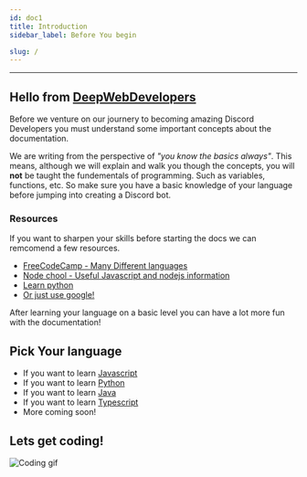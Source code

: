 ```yaml
---
id: doc1
title: Introduction
sidebar_label: Before You begin

slug: /
---
```


---

## Hello from [DeepWebDevelopers](https://github.com/DeepWebDevelopers)

Before we venture on our journery to becoming amazing Discord Developers you must understand some important concepts about the documentation.

We are writing from the perspective of _"you know the basics always"_.
This means, although we will explain and walk you though the concepts, you will **not** be taught the fundementals of programming. Such as variables, functions, etc. So make sure you have a basic knowledge of your language before jumping into creating a Discord bot.

### Resources

If you want to sharpen your skills before starting the docs we can remcomend a few resources.

- [FreeCodeCamp - Many Different languages](https://www.freecodecamp.org/)
- [Node chool - Useful Javascript and nodejs information](https://nodeschool.io/)
- [Learn python](https://www.learnpython.org/)
- [Or just use google!](https://www.google.com)

After learning your language on a basic level you can have a lot more fun with the documentation!

## Pick Your language

<!-- Sends the user to a guide -->

- If you want to learn [Javascript](js/s1/doc-byb-js)
- If you want to learn [Python](py/s1/doc-py-byb)
- If you want to learn [Java](java/s1/doc-byb-java)
- If you want to learn [Typescript](ts/s1/doc-byb-ts)
- More coming soon!

## Lets get coding!

![Coding gif](https://media.giphy.com/media/ZVik7pBtu9dNS/giphy.gif)
